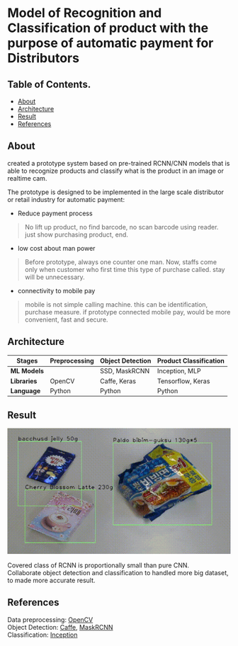 
# **Model of Recognition and Classification of product with the purpose of automatic payment for Distributors**



## Table of Contents.
* [About](#about)
* [Architecture](#architecture)
* [Result](#result)
* [References](#references)


## About
created a prototype system based on pre-trained RCNN/CNN models that is able to recognize products and classify what is the product in an image or realtime cam.

The prototype is designed to be implemented in the large scale distributor or retail industry for automatic payment:
* Reduce payment process

> No lift up product, no find barcode, no scan barcode using reader.
> just show purchasing product, end.

* low cost about man power

> Before prototype, always one counter one man. Now, staffs come only when customer who first time this type of purchase called.
> stay will be unnecessary.

* connectivity to mobile pay

> mobile is not simple calling machine. this can be identification, purchase measure.
> if prototype connected mobile pay, would be more convenient, fast and secure.



## Architecture
Stages | Preprocessing | Object Detection | Product Classification
-------|---------------|------------------|------------------------
**ML Models** | | SSD, MaskRCNN | Inception, MLP
**Libraries** | OpenCV | Caffe, Keras | Tensorflow, Keras
**Language** | Python | Python | Python


## Result
![grab-landing-page](https://github.com/rib-president/Hide-on-bush/blob/master/sample/output.gif)

Covered class of RCNN is proportionally small than pure CNN.  
Collaborate object detection and classification to handled more big dataset, to made more accurate result.


## References
Data preprocessing: [OpenCV](http://https://opencv.org)  
Object Detection: [Caffe](https://github.com/wupeng78/weiliu89-caffe), [MaskRCNN](https://github.com/matterport/Mask_RCNN)  
Classification: [Inception](https://www.tensorflow.org/hub/tutorials/image_retraining)  





